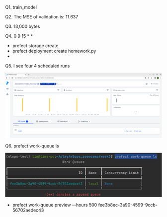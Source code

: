 Q1. train_model

Q2. The MSE of validation is: 11.637

Q3. 13,000 bytes

Q4. 0 9 15 * *

- prefect storage create
- prefect deployment create homework.py
- 
Q5. I see four 4 scheduled runs

![pic1](images/scheduled_runs.png "future runs")

Q6. prefect work-queue ls

![pic2](images/work_queues.png "work queue")

- prefect work-queue preview --hours 500 fee3b8ec-3a90-4599-9ccb-56702aedec43